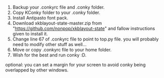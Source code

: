 1. Backup your .conkyrc file and .conky folder.
2. Copy KConky folder to your .conky folder.
3. Install Antipasto font pack.
4. Download xkblayout-state-master.zip from "https://github.com/nonpop/xkblayout-state"
	and fallow instructions given to install it.
5. Change line 67 of .conkyrc file to point to top.py file.
	you will probably need to modify other stuff as well...
6. Move or copy .conkyrc file to your home folder.
7. Wish for the best and run conky :D.

optional: you can set a margin for your screen to avoid conky being overlapped by other windows.